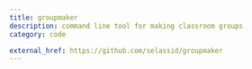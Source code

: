 ```yaml
---
title: groupmaker
description: command line tool for making classroom groups
category: code

external_href: https://github.com/selassid/groupmaker
---
```

